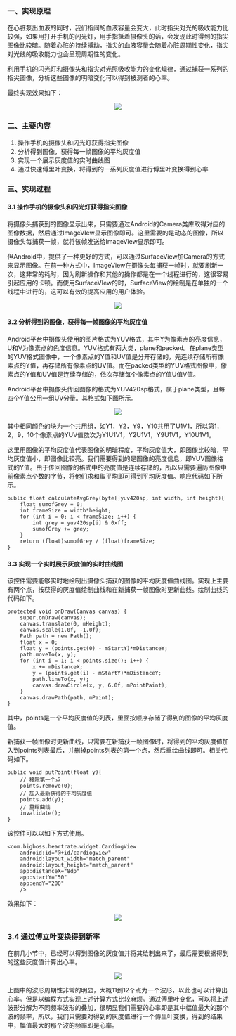 ### 一、实现原理
在心脏泵出血液的同时，我们指间的血液容量会变大，此时指尖对光的吸收能力比较强，如果用打开手机的闪光灯，用手指抵着摄像头的话，会发现此时得到的指尖图像比较暗。随着心脏的持续搏动，指尖的血液容量会随着心脏周期性变化，指尖对光线的吸收能力也会呈现周期性的变化。

利用手机的闪光灯和摄像头和指尖对光照吸收能力的变化规律，通过捕获一系列的指尖图像，分析这些图像的明暗变化可以得到被测者的心率。

最终实现效果如下：

<div align=center><img src="https://github.com/WoHohohoho/HeartRateMonitor/blob/master/media/example.gif"/></div>

### 二、主要内容
1.	操作手机的摄像头和闪光灯获得指尖图像
2.	分析得到图像，获得每一帧图像的平均灰度值
3.	实现一个展示灰度值的实时曲线图
4.	通过快速傅里叶变换，将得到的一系列灰度值进行傅里叶变换得到心率

### 三、实现过程
#### 3.1 操作手机的摄像头和闪光灯获得指尖图像
将摄像头捕获到的图像显示出来，只需要通过Android的Camera类库取得对应的图像数据，然后通过ImageVIew显示图像即可。这里需要的是动态的图像，所以摄像头每捕获一帧，就将该帧发送给ImageView显示即可。

但Android中，提供了一种更好的方式，可以通过SurfaceView加Camera的方式来显示图像。在前一种方式中，ImageView在摄像头每捕获一帧时，就要刷新一次，这非常的耗时，因为刷新操作和其他的操作都是在一个线程进行的，这很容易引起应用的卡顿。而使用SurfaceVIew的时，SurfaceView的绘制是在单独的一个线程中进行的，这可以有效的提高应用的用户体验。

<div align=center><img src="https://github.com/WoHohohoho/HeartRateMonitor/blob/master/media/camera.jpg"/></div>

#### 3.2 分析得到的图像，获得每一帧图像的平均灰度值
Android平台中摄像头使用的图片格式为YUV格式，其中Y为像素点的亮度信息，U和V为像素点的色度信息。YUV格式有两大类，plane和packed。在plane类型的YUV格式图像中，一个像素点的Y值和UV值是分开存储的，先连续存储所有像素点的Y值，再存储所有像素点的UV值。而在packed类型的YUV格式图像中，像素点的Y值和UV值是连续存储的，依次存储每个像素点的Y值U值V值。

Android平台中摄像头传回图像的格式为YUV420sp格式，属于plane类型，且每四个Y值公用一组UV分量。其格式如下图所示。

<div align=center><img src="https://github.com/WoHohohoho/HeartRateMonitor/blob/master/media/yuv.jpg"/></div>

其中相同颜色的块为一个共用组，如Y1，Y2，Y9，Y10共用了U1V1，所以第1，2，9，10个像素点的YUV值依次为Y1U1V1，Y2U1V1，Y9U1V1，Y10U1V1。

这里用图像的平均灰度值代表图像的明暗程度，平均灰度值大，即图像比较暗，平均灰度值小，即图像比较亮。我们需要得到的是图像的亮度信息，即YUV图像格式的Y值。由于传回图像的格式中的亮度值是连续存储的，所以只需要遍历图像中前像素点个数的字节，将他们求和取平均即可得到平均灰度值。响应代码如下所示。

```
public float calculateAvgGrey(byte[]yuv420sp, int width, int height){
    float sumofGrey = 0;
    int frameSize = width*height;
    for (int i = 0; i < frameSize; i++) {
        int grey = yuv420sp[i] & 0xff;
        sumofGrey += grey;
    }
    return (float)sumofGrey / (float)frameSize;
}
```

#### 3.3 实现一个实时展示灰度值的实时曲线图
该控件需要能够实时地绘制出摄像头捕获的图像的平均灰度值曲线图。实现上主要有两个点，按获得的灰度值绘制曲线和在新捕获一帧图像时更新曲线。绘制曲线的代码如下。

```
protected void onDraw(Canvas canvas) {
    super.onDraw(canvas);
    canvas.translate(0, mHeight);
    canvas.scale(1.0f, -1.0f);
    Path path = new Path();
    float x = 0;
    float y = (points.get(0) - mStartY)*mDistanceY;
    path.moveTo(x, y);
    for (int i = 1; i < points.size(); i++) {
        x += mDistanceX;
        y = (points.get(i) - mStartY)*mDistanceY;
        path.lineTo(x, y);
        canvas.drawCircle(x, y, 6.0f, mPointPaint);
    }
    canvas.drawPath(path, mPaint);
}
```

其中，points是一个平均灰度值的列表，里面按顺序存储了得到的图像的平均灰度值。

新捕获一帧图像时更新曲线，只需要在新捕获一帧图像时，将得到的平均灰度值加入到points列表最后，并删掉points列表的第一个点，然后重绘曲线即可。相关代码如下。

```
public void putPoint(float y){
    // 移除第一个点
    points.remove(0);
    // 加入最新获得的平均灰度值
    points.add(y);
    // 重绘曲线
    invalidate();
}
```

该控件可以以如下方式使用。


```
<com.bigboss.heartrate.widget.CardiogView
    android:id="@+id/cardiogview"
    android:layout_width="match_parent"
    android:layout_height="match_parent"
    app:distanceX="8dp"
    app:startY="50"
    app:endY="200"
    />
```

效果如下：

<div align=center><img src="https://github.com/WoHohohoho/HeartRateMonitor/blob/master/media/line_custom_view.jpg"/></div>

### 3.4 通过傅立叶变换得到新率
在前几小节中，已经可以得到图像的灰度值并将其绘制出来了，最后需要根据得到的这些灰度值计算出心率。

<div align=center><img src="https://github.com/WoHohohoho/HeartRateMonitor/blob/master/media/line_fft.jpg"/></div>

上图中的波形周期性非常的明显，大概11到12个点为一个波形，以此也可以计算出心率。但是以编程方式实现上述计算方式比较麻烦。通过傅里叶变化，可以将上述波形分解为不同频率波形的叠加，很明显我们需要的心率即是其中幅值最大的那个波的频率，所以，我们只需要对得到的灰度值进行一个傅里叶变换，得到的结果中，幅值最大的那个波的频率即是心率。
